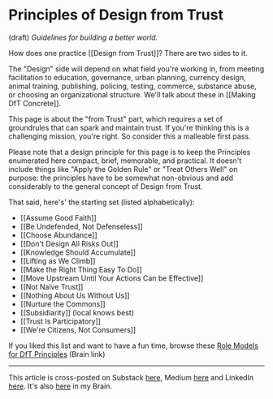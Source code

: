 # Principles of Design from Trust
 (draft) 
*Guidelines for building a better world.* 

How does one practice [[Design from Trust]]? There are two sides to it. 

The "Design" side will depend on what field you're working in, from meeting facilitation to education, governance, urban planning, currency design, animal training, publishing, policing, testing, commerce, substance abuse, or choosing an organizational structure. We'll talk about these in [[Making DfT Concrete]]. 

This page is about the "from Trust" part, which requires a set of groundrules that can spark and maintain trust. If you're thinking this is a challenging mission, you're right. So consider this a malleable first pass. 

Please note that a design principle for this page is to keep the Principles enumerated here compact, brief, memorable, and practical. It doesn't include things like "Apply the Golden Rule" or "Treat Others Well" on purpose: the principles have to be somewhat non-obvious and add considerably to the general concept of Design from Trust.

That said, here's' the starting set (listed alphabetically): 

- [[Assume Good Faith]]  
- [[Be Undefended, Not Defenseless]]  
- [[Choose Abundance]]  
- [[Don't Design All Risks Out]]  
- [[Knowledge Should Accumulate]]  
- [[Lifting as We Climb]]  
- [[Make the Right Thing Easy To Do]]  
- [[Move Upstream Until Your Actions Can be Effective]]  
- [[Not Naïve Trust]] 
- [[Nothing About Us Without Us]]  
- [[Nurture the Commons]] 
- [[Subsidiarity]] (local knows best)  
- [[Trust Is Participatory]]  
- [[We're Citizens, Not Consumers]]  

If you liked this list and want to have a fun time, browse these [Role Models for DfT Principles](https://bra.in/2p6kQq) (Brain link)  

--- 
This article is cross-posted on Substack [here](), Medium [here]() and LinkedIn [here](). It's also [here]() in my Brain. 